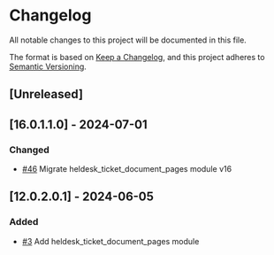 # Changelog
All notable changes to this project will be documented in this file.

The format is based on [Keep a Changelog](https://keepachangelog.com/en/1.0.0/),
and this project adheres to [Semantic Versioning](https://semver.org/spec/v2.0.0.html).

## [Unreleased]
## [16.0.1.1.0] - 2024-07-01
### Changed
- [#46](https://gitlab.com/somitcoop/erp-research/odoo-helpdesk/-/merge_requests/46) Migrate heldesk_ticket_document_pages module v16
## [12.0.2.0.1] - 2024-06-05
### Added
- [#3](https://gitlab.com/somitcoop/erp-research/odoo-helpdesk/-/merge_requests/3) Add heldesk_ticket_document_pages module